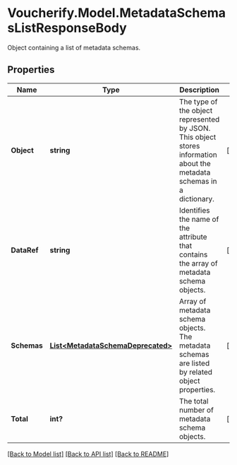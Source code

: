 # Voucherify.Model.MetadataSchemasListResponseBody
Object containing a list of metadata schemas.

## Properties

Name | Type | Description | Notes
------------ | ------------- | ------------- | -------------
**Object** | **string** | The type of the object represented by JSON. This object stores information about the metadata schemas in a dictionary. | [optional] 
**DataRef** | **string** | Identifies the name of the attribute that contains the array of metadata schema objects. | [optional] 
**Schemas** | [**List&lt;MetadataSchemaDeprecated&gt;**](MetadataSchemaDeprecated.md) | Array of metadata schema objects. The metadata schemas are listed by related object properties. | [optional] 
**Total** | **int?** | The total number of metadata schema objects. | [optional] 

[[Back to Model list]](../README.md#documentation-for-models) [[Back to API list]](../README.md#documentation-for-api-endpoints) [[Back to README]](../README.md)

